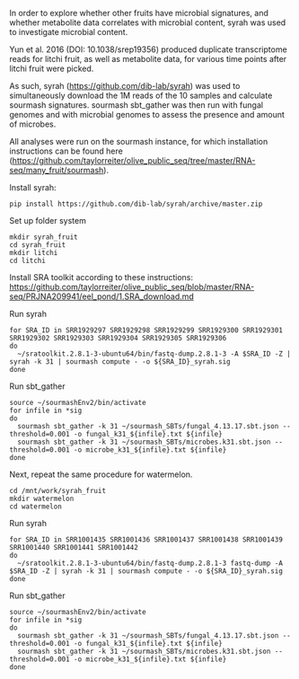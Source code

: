 In order to explore whether other fruits have microbial signatures, and whether metabolite data correlates with microbial content, syrah was used to investigate microbial content.

Yun et al. 2016 (DOI: 10.1038/srep19356) produced duplicate transcriptome reads for litchi fruit, as well as metabolite data, for various time points after litchi fruit were picked.

As such, syrah (https://github.com/dib-lab/syrah) was used to simultaneously download the 1M reads of the 10 samples and calculate sourmash signatures. sourmash sbt_gather was then run with fungal genomes and with microbial genomes to assess the presence and amount of microbes. 

All analyses were run on the sourmash instance, for which installation instructions can be found here (https://github.com/taylorreiter/olive_public_seq/tree/master/RNA-seq/many_fruit/sourmash).

Install syrah:
```
pip install https://github.com/dib-lab/syrah/archive/master.zip
```

Set up folder system
```
mkdir syrah_fruit
cd syrah_fruit
mkdir litchi
cd litchi
```

Install SRA toolkit according to these instructions: https://github.com/taylorreiter/olive_public_seq/blob/master/RNA-seq/PRJNA209941/eel_pond/1.SRA_download.md

Run syrah
```
for SRA_ID in SRR1929297 SRR1929298 SRR1929299 SRR1929300 SRR1929301 SRR1929302 SRR1929303 SRR1929304 SRR1929305 SRR1929306
do
  ~/sratoolkit.2.8.1-3-ubuntu64/bin/fastq-dump.2.8.1-3 -A $SRA_ID -Z | syrah -k 31 | sourmash compute - -o ${SRA_ID}_syrah.sig
done
```

Run sbt_gather
```
source ~/sourmashEnv2/bin/activate
for infile in *sig
do
  sourmash sbt_gather -k 31 ~/sourmash_SBTs/fungal_4.13.17.sbt.json --threshold=0.001 -o fungal_k31_${infile}.txt ${infile}
  sourmash sbt_gather -k 31 ~/sourmash_SBTs/microbes.k31.sbt.json --threshold=0.001 -o microbe_k31_${infile}.txt ${infile}
done
```

Next, repeat the same procedure for watermelon. 

```
cd /mnt/work/syrah_fruit
mkdir watermelon
cd watermelon
```

Run syrah
```
for SRA_ID in SRR1001435 SRR1001436 SRR1001437 SRR1001438 SRR1001439 SRR1001440 SRR1001441 SRR1001442
do
  ~/sratoolkit.2.8.1-3-ubuntu64/bin/fastq-dump.2.8.1-3 fastq-dump -A $SRA_ID -Z | syrah -k 31 | sourmash compute - -o ${SRA_ID}_syrah.sig
done
```

Run sbt_gather
```
source ~/sourmashEnv2/bin/activate
for infile in *sig
do
  sourmash sbt_gather -k 31 ~/sourmash_SBTs/fungal_4.13.17.sbt.json --threshold=0.001 -o fungal_k31_${infile}.txt ${infile}
  sourmash sbt_gather -k 31 ~/sourmash_SBTs/microbes.k31.sbt.json --threshold=0.001 -o microbe_k31_${infile}.txt ${infile}
done
```

